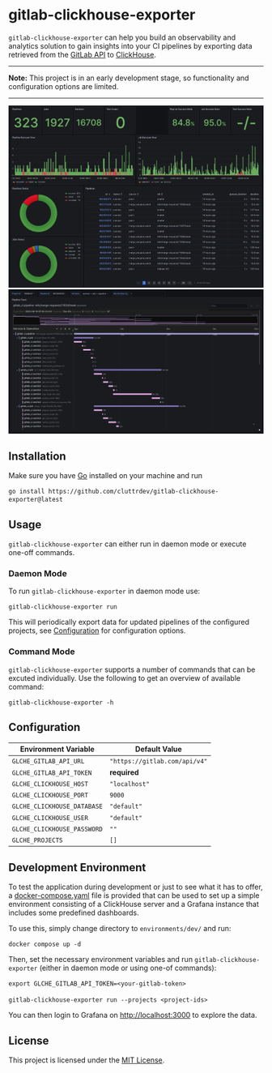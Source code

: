 # gitlab-clickhouse-exporter

`gitlab-clickhouse-exporter` can help you build an observability and analytics
solution to gain insights into your CI pipelines by exporting data retrieved
from the [GitLab API][gitlab-api] to [ClickHouse][clickhouse].

---

**Note:** This project is in an early development stage, so functionality and
configuration options are limited.

---

<p>
    <img src="./assets/project-overview.webp" />
    <img src="./assets/pipeline-trace.webp" />
</p>

## Installation

Make sure you have [Go][go-install] installed on your machine and run

```shell
go install https://github.com/cluttrdev/gitlab-clickhouse-exporter@latest
```

## Usage

`gitlab-clickhouse-exporter` can either run in daemon mode or execute one-off
commands.

### Daemon Mode

To run `gitlab-clickhouse-exporter` in daemon mode use:

```shell
gitlab-clickhouse-exporter run
```

This will periodically export data for updated pipelines of the configured projects,
see [Configuration](#configuration) for configuration options.

### Command Mode

`gitlab-clickhouse-exporter` supports a number of commands that can be excuted
individually. Use the following to get an overview of available command:

```shell
gitlab-clickhouse-exporter -h
```

## Configuration

| Environment Variable        | Default Value                 |
| ---                         | ---                           |
| `GLCHE_GITLAB_API_URL`      | `"https://gitlab.com/api/v4"` |
| `GLCHE_GITLAB_API_TOKEN`    | **required**                  |
| `GLCHE_CLICKHOUSE_HOST`     | `"localhost"`                 |
| `GLCHE_CLICKHOUSE_PORT`     | `9000`                        |
| `GLCHE_CLICKHOUSE_DATABASE` | `"default"`                   |
| `GLCHE_CLICKHOUSE_USER`     | `"default"`                   |
| `GLCHE_CLICKHOUSE_PASSWORD` | `""`                          |
| `GLCHE_PROJECTS`            | `[]`                          |

## Development Environment

To test the application during development or just to see what it has to offer,
a [docker-compose.yaml](./environments/dev/docker-compose.yaml) file is provided
that can be used to set up a simple environment consisting of a ClickHouse server
and a Grafana instance that includes some predefined dashboards.

To use this, simply change directory to `environments/dev/` and run:

```shell
docker compose up -d
```

Then, set the necessary environment variables and run `gitlab-clickhouse-exporter`
(either in daemon mode or using one-of commands):
```shell
export GLCHE_GITLAB_API_TOKEN=<your-gitlab-token>

gitlab-clickhouse-exporter run --projects <project-ids>
```

You can then login to Grafana on <http://localhost:3000> to explore the data.

## License

This project is licensed under the [MIT License](./LICENSE).

[gitlab-api]: https://docs.gitlab.com/ee/api/rest/
[clickhouse]: https://clickhouse.com/
[go-install]: https://go.dev/doc/install
